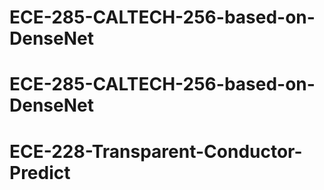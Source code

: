 # ECE-285-CALTECH-256-based-on-DenseNet
# ECE-285-CALTECH-256-based-on-DenseNet
# ECE-228-Transparent-Conductor-Predict
